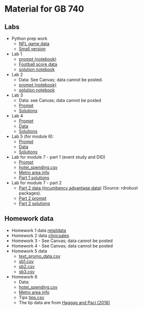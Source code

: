 # Material for GB 740 


## Labs
- Python prep work
  - [NFL game data](https://raw.githubusercontent.com/dansacks/gb740/refs/heads/main/game_data.csv)
  - [Small version](https://raw.githubusercontent.com/dansacks/gb740/refs/heads/main/game_data_small.csv)
- Lab 1
  - [prompt (notebook)](https://colab.research.google.com/drive/1yw5J_Hv2Lpr0kGubjhAgg_uQn8ZtqO0e?usp=sharing)
  - [Football score data](https://raw.githubusercontent.com/dansacks/gb740/refs/heads/main/big_ten_2024_dataset.csv)
  - [solution notebook](https://colab.research.google.com/drive/1mTzYlXDT0Zwv8N-QuoAYX5Mhn78YYaxt?usp=sharing) 
- Lab 2
  - Data: See Canvas; data cannot be posted.
  - [prompt (notebook)](https://colab.research.google.com/drive/1sRlMUYSxeqtuLcaBzRtvDKXJu_bdmOMC)
  - [solution notebook](https://colab.research.google.com/drive/1L4VUGIm1lnVgSsoS8QrWKFY4pWyHuzdV) 
- Lab 3
  - Data: see Canvas; data cannot be posted
  - [Prompt](https://colab.research.google.com/drive/1Hl5vhyi-s9womluj5wDI43vTq44DhT_-#scrollTo=qNtVZ3yysb6i)
  - [Solutions](https://colab.research.google.com/drive/1yrfXVs9pUZRbLXaXJ2vS9b718zGTFQIC)
- Lab 4 
  - [Prompt](https://colab.research.google.com/drive/1yLO3QbBJw53AE7gCX1ZDhUDBJy-C9p4t?usp=sharing)
  - [Data](https://raw.githubusercontent.com/dansacks/gb740/9df52578a1db3623261e3ace192b2937261d5686/constructco_incidents.csv)
  - [Solutions](https://colab.research.google.com/drive/1C-BALAt60udgfzOpFaq2oWQ4n7O1hmpy)
- Lab 5 (for module 6):
  - [Prompt](https://colab.research.google.com/drive/1-BO_9UY53RGVyP2wHziqbrxNrurCvbTv?usp=sharing)
  - [Data](https://raw.githubusercontent.com/dansacks/gb740/refs/heads/main/interest_rate_experiment.csv)
  - [Solutions](https://colab.research.google.com/drive/11grE9_iEeWE-kju3I9idrNwdKUvmRCYn?usp=sharing)
- Lab for module 7 - part 1 (event study and DID)
  - [Prompt](https://colab.research.google.com/drive/1FG8xOKL1Z6Ul9wi0eEQb4AJ_rBFBkU4W?usp=sharing)
  - [hotel_spending.csv](https://raw.githubusercontent.com/dansacks/gb740/refs/heads/main/hotel_spend.csv)
  - [Metro area info](https://raw.githubusercontent.com/dansacks/gb740/refs/heads/main/top50_metros_dates.csv)
  - [Part 1 solutions](https://colab.research.google.com/drive/1J03JllEOh2ZWoLRIRxCQU5WvNXiAPIKp?usp=sharing)
- Lab for module 7 - part 2
  - [Part 2 data (incumbency advantage data)](https://raw.githubusercontent.com/rdpackages/rdrobust/master/Python/rdrobust_senate.csv) (Source: rdrobust packages).
  - [Part 2 prompt](https://colab.research.google.com/drive/1rKHBmbmVURx4Qjkpzx51NasjiXauvKa4)
  - [Part 2 solutions](https://colab.research.google.com/drive/1yCqoJttfQO2vWe52dtEx0k9XE704lFVp?usp=sharing)
  
## Homework data
- Homework 1 data [retaildata](https://raw.githubusercontent.com/dansacks/gb740/main/retaildata.csv)
- Homework 2 data [clinicsales](https://raw.githubusercontent.com/dansacks/gb740/main/clinicsales.csv)
- Homework 3 - See Canvas; data cannot be posted
- Homework 4 - See Canvas; data cannot be posted
- Homework 5 data
  - [text_promo_data.csv](https://raw.githubusercontent.com/dansacks/gb740/refs/heads/main/text_promo_data.csv)
  - [sb1.csv](https://raw.githubusercontent.com/dansacks/gb740/refs/heads/main/sb1.csv)
  - [sb2.csv](https://raw.githubusercontent.com/dansacks/gb740/refs/heads/main/sb2.csv)
  - [sb3.csv](https://raw.githubusercontent.com/dansacks/gb740/refs/heads/main/sb3.csv)
- Homework 6
  - Data:
   - [hotel_spending.csv](https://raw.githubusercontent.com/dansacks/gb740/refs/heads/main/hotel_spend.csv)
   - [Metro area info](https://raw.githubusercontent.com/dansacks/gb740/refs/heads/main/top50_metros_dates.csv)
  - Tips [tips.csv](https://raw.githubusercontent.com/dansacks/gb740/main/tips.csv)
   - The tip data are from [Haggag and Paci (2016)](https://www.aeaweb.org/articles?id=10.1257/app.6.3.1)
 

